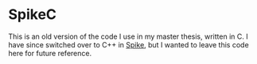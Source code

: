 # SpikeC

This is an old version of the code I use in my master thesis, written in C.
I have since switched over to C++ in [Spike](https://github.com/chegerland/Spike), but I wanted to leave this code here for future reference.
